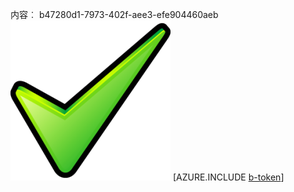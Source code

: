 内容︰ b47280d1-7973-402f-aee3-efe904460aeb![图像](020c86f3-4dbb-4b62-b57c-6c2f00e03521.png)
[AZURE.INCLUDE [b-token](28fd9f37-5699-47b3-a0af-685bb7ff1943.md)]

